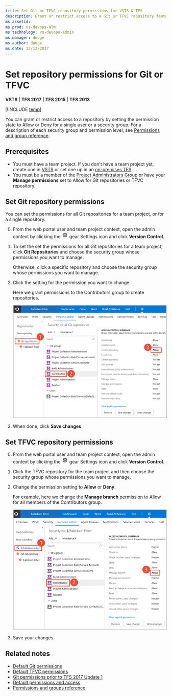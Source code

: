 ```yaml
---
title: Set Git or TFVC repository permissions for VSTS & TFS 
description: Grant or restrict access to a Git or TFVC repository feature or function
ms.assetid:  
ms.prod: vs-devops-alm
ms.technology: vs-devops-admin
ms.manager: douge
ms.author: douge
ms.date: 12/12/2017
---
```


[//]: # (monikerRange: '>= tfs-2013')

# Set repository permissions for Git or TFVC

**VSTS** | **TFS 2017** | **TFS 2015** | **TFS 2013**

[!INCLUDE [temp](../_shared/version-vsts-tfs-all-versions.md)]

You can grant or restrict access to a repository by setting the permission state to Allow or Deny for a single user or a security group. For a description of each security group and permission level, see [Permissions and group reference](permissions.md).

## Prerequisites

* You must have a team project. If you don't have a team project yet, create one in [VSTS](../user-guide/sign-up-invite-teammates.md) or set one up in an [on-premises TFS](../accounts/create-team-project.md).
* You must be a member of the [Project Administrators Group](set-project-collection-level-permissions.md) or have your **Manage permissions** set to Allow for Git repositories or TFVC repository.  


<a id="git-repository">  </a>
## Set Git repository permissions

You can set the permissions for all Git repositories for a team project, or for a single repository. 

0. From the web portal user and team project context, open the admin context by clicking the ![](../work/_img/icons/gear_icon.png) gear Settings icon and click **Version Control**.

0. To set the set the permissions for all Git repositories for a team project, click **Git Repositories** and choose the security group whose permissions you want to manage. 

	Otherwise, click a specific repository and choose the security group whose permissions you want to manage.   

3. Click the setting for the permission you want to change. 

	Here we grant permissions to the Contributors group to create repositories. 

	<img src="_img/set-repo-git-permissions.png" alt="Security dialog for all GIt repositories, Contributors group" style="border: 1px solid #C3C3C3;" />

4. When done, click **Save changes**. 

<!---
![Permissions page for Git project in admin context](_img/restrict-access-tfs/git-permissions.png) 
--> 
 

 
<a id="tfvc-repository">  </a>
## Set TFVC repository permissions


0. From the web portal user and team project context, open the admin context by clicking the ![](../work/_img/icons/gear_icon.png) gear Settings icon and click **Version Control**.

1. Click the TFVC repository for the team project and then choose the security group whose permissions you want to manage.   

2. Change the permission setting to **Allow** or **Deny**. 

	For example, here we change the **Manage branch** permission to Allow for all members of the Contributors group. 

	<img src="_img/set-repo-tfvc-permissions.png" alt="Security dialog for the TFVC repository, Contributors group" style="border: 1px solid #C3C3C3;" />

3. Save your changes. 
 
<!---
![Permissions page for TF version control](_img/restrict-access-tfs/readers-permissions.png)  
--> 

## Related notes

- [Default Git permissions](default-git-permissions.md)  
- [Default TFVC permissions](default-tfvc-permissions.md)  
- [Git permissions prior to TFS 2017 Update 1](git-permissions-before-2017.md) 
- [Default permissions and access](permissions-access.md) 
- [Permissions and groups reference](permissions.md)  

